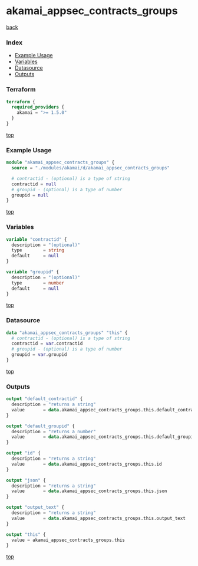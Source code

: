 # akamai_appsec_contracts_groups

[back](../akamai.md)

### Index

- [Example Usage](#example-usage)
- [Variables](#variables)
- [Datasource](#datasource)
- [Outputs](#outputs)

### Terraform

```terraform
terraform {
  required_providers {
    akamai = ">= 1.5.0"
  }
}
```

[top](#index)

### Example Usage

```terraform
module "akamai_appsec_contracts_groups" {
  source = "./modules/akamai/d/akamai_appsec_contracts_groups"

  # contractid - (optional) is a type of string
  contractid = null
  # groupid - (optional) is a type of number
  groupid = null
}
```

[top](#index)

### Variables

```terraform
variable "contractid" {
  description = "(optional)"
  type        = string
  default     = null
}

variable "groupid" {
  description = "(optional)"
  type        = number
  default     = null
}
```

[top](#index)

### Datasource

```terraform
data "akamai_appsec_contracts_groups" "this" {
  # contractid - (optional) is a type of string
  contractid = var.contractid
  # groupid - (optional) is a type of number
  groupid = var.groupid
}
```

[top](#index)

### Outputs

```terraform
output "default_contractid" {
  description = "returns a string"
  value       = data.akamai_appsec_contracts_groups.this.default_contractid
}

output "default_groupid" {
  description = "returns a number"
  value       = data.akamai_appsec_contracts_groups.this.default_groupid
}

output "id" {
  description = "returns a string"
  value       = data.akamai_appsec_contracts_groups.this.id
}

output "json" {
  description = "returns a string"
  value       = data.akamai_appsec_contracts_groups.this.json
}

output "output_text" {
  description = "returns a string"
  value       = data.akamai_appsec_contracts_groups.this.output_text
}

output "this" {
  value = akamai_appsec_contracts_groups.this
}
```

[top](#index)